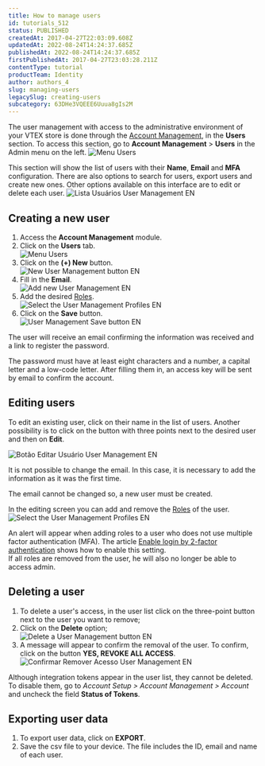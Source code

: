 ```yaml
---
title: How to manage users
id: tutorials_512
status: PUBLISHED
createdAt: 2017-04-27T22:03:09.608Z
updatedAt: 2022-08-24T14:24:37.685Z
publishedAt: 2022-08-24T14:24:37.685Z
firstPublishedAt: 2017-04-27T23:03:28.211Z
contentType: tutorial
productTeam: Identity
author: authors_4
slug: managing-users
legacySlug: creating-users
subcategory: 63DHe3VQEEE6Uuua8gIs2M
---
```


The user management with access to the administrative environment of your VTEX store is done through the [Account Management](/en/tutorial/visao-geral-do-modulo-license-manager/), in the **Users** section. To access this section, go to __Account Management__ > __Users__ in the Admin menu on the left. 
![Menu Users](https://images.ctfassets.net/alneenqid6w5/4ufKrojjLZwb8zBdD5xz7f/2cf992fa7af4cbc9bfaca54209013274/Menu_Users.png)

This section will show the list of users with their __Name__, __Email__ and __MFA__ configuration. There are also options to search for users, export users and create new ones. Other options available on this interface are to edit or delete each user. 
![Lista Usuários User Management EN](https://images.ctfassets.net/alneenqid6w5/1IjRv0l2rDBrSWtHj82CDm/a8d2afc57a750d942cfe7e6e2cd98993/Lista_Usu__rios_User_Management_EN.png)

## Creating a new user

1. Access the __Account Management__ module.
2. Click on the __Users__ tab.  
![Menu Users](https://images.ctfassets.net/alneenqid6w5/4ufKrojjLZwb8zBdD5xz7f/2cf992fa7af4cbc9bfaca54209013274/Menu_Users.png)
3. Click on the **(+) New** button.  
![New User Management button EN](https://images.ctfassets.net/alneenqid6w5/2MzlIdrqPecPcrnjeSMTTx/b644d484f14eab4e084a8e6218cda5f7/Bot__o_Novo_Usu__rio_User_Management_EN.png)
4. Fill in the **Email**.  
![Add new User Management EN](https://images.ctfassets.net/alneenqid6w5/6EWyev5Qu1nYYxbL1K8YMw/1c78fe3f13064af0b12685dba1ab85a0/Cadastro_Novo_usu__rio_User_Management_EN.png)
5. Add the desired [Roles](https://help.vtex.com/en/tutorial/access-profiles--7HKK5Uau2H6wxE1rH5oRbc).  
![Select the User Management Profiles EN](https://images.ctfassets.net/alneenqid6w5/4wSp2QkYZH114DFFEOo3ly/78572b4e973e968383a582f44b9aecee/Selecionar_perfis_User_Management__EN.png)
6. Click on the **Save** button.  
![User Management Save button EN](https://images.ctfassets.net/alneenqid6w5/707TZ7u4fRaSVGVDfaLcMC/b59901034f50198e7012ae2ce91f0b7c/Bot__o_Salvar_Usu__rio_User_Management_EN.png)

The user will receive an email confirming the information was received and a link to register the password.

The password must have at least eight characters and a number, a capital letter and a low-code letter. After filling them in, an access key will be sent by email to confirm the account.

## Editing users

To edit an existing user, click on their name in the list of users. Another possibility is to click on the button with three points next to the desired user and then on **Edit**.

![Botão Editar Usuário User Management EN](https://images.ctfassets.net/alneenqid6w5/5XzJuCftOAty7JHkxHO5Th/03aa67401cc9eb46480cd9a6bbb9a65e/Bot__o_Editar_Usu__rio_User_Management_EN.png)

It is not possible to change the email. In this case, it is necessary to add the information as it was the first time.

The email cannot be changed so, a new user must be created.

In the editing screen you can add and remove the [Roles](https://help.vtex.com/en/tutorial/access-profiles--7HKK5Uau2H6wxE1rH5oRbc) of the user. 
![Select the User Management Profiles EN](https://images.ctfassets.net/alneenqid6w5/4wSp2QkYZH114DFFEOo3ly/78572b4e973e968383a582f44b9aecee/Selecionar_perfis_User_Management__EN.png)

<div class="alert alert-info" role="alert">An alert will appear when adding roles to a user who does not use multiple factor authentication (MFA). The article <a href="https://help.vtex.com/en/tutorial/habilitar-login-por-autenticacao-de-2-fatores--4Ae1fcQi12g8u4SkQKCqWQ">Enable login by 2-factor authentication</a> shows how to enable this setting.</div>

<div class="alert alert-warning" role="alert">If all roles are removed from the user, he will also no longer be able to access admin.</div>

## Deleting a user

1. To delete a user's access, in the user list click on the three-point button next to the user you want to remove;
2. Click on the **Delete** option;  
![Delete a User Management button EN](https://images.ctfassets.net/alneenqid6w5/40v9IfXb47lKyi79vZgWpJ/da5bdd0600085cb4b8e4203308c89f36/Bot__o_Excluir_Usu__rio_User_Management_EN.png)
3. A message will appear to confirm the removal of the user. To confirm, click on the button **YES, REVOKE ALL ACCESS**.  
![Confirmar Remover Acesso User Management EN](https://images.ctfassets.net/alneenqid6w5/2lnDFzfX0ZPsZM8uX59Nq7/9773084eac472c468e94d67f575a92e0/Confirmar_Remover_Acesso_User_Management_EN.png)

<div class="alert alert-info">
Although integration tokens appear in the user list, they cannot be deleted. To disable them, go to <em>Account Setup > Account Management > Account</em> and uncheck the field <strong>Status of Tokens</strong>.
</div>

## Exporting user data

1. To export user data, click on **EXPORT**.
2. Save the csv file to your device. The file includes the ID, email and name of each user.
